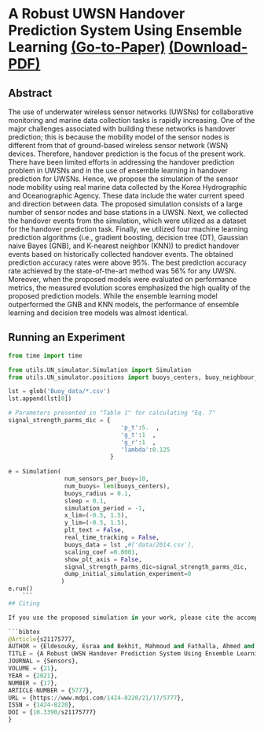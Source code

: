 # A Robust UWSN Handover Prediction System Using Ensemble Learning [(Go-to-Paper)](https://www.mdpi.com/1424-8220/21/17/5777) [(Download-PDF)](https://www.mdpi.com/1424-8220/21/17/5777/pdf)

## Abstract
The use of underwater wireless sensor networks (UWSNs) for collaborative monitoring and marine data collection tasks is rapidly increasing. One of the major challenges associated with building these networks is handover prediction; this is because the mobility model of the sensor nodes is different from that of ground-based wireless sensor network (WSN) devices. Therefore, handover prediction is the focus of the present work. There have been limited efforts in addressing the handover prediction problem in UWSNs and in the use of ensemble learning in handover prediction for UWSNs. Hence, we propose the simulation of the sensor node mobility using real marine data collected by the Korea Hydrographic and Oceanographic Agency. These data include the water current speed and direction between data. The proposed simulation consists of a large number of sensor nodes and base stations in a UWSN. Next, we collected the handover events from the simulation, which were utilized as a dataset for the handover prediction task. Finally, we utilized four machine learning prediction algorithms (i.e., gradient boosting, decision tree (DT), Gaussian naive Bayes (GNB), and K-nearest neighbor (KNN)) to predict handover events based on historically collected handover events. The obtained prediction accuracy rates were above 95%. The best prediction accuracy rate achieved by the state-of-the-art method was 56% for any UWSN. Moreover, when the proposed models were evaluated on performance metrics, the measured evolution scores emphasized the high quality of the proposed prediction models. While the ensemble learning model outperformed the GNB and KNN models, the performance of ensemble learning and decision tree models was almost identical.

## Running an Experiment
```python
from time import time

from utils.UN_simulator.Simulation import Simulation
from utils.UN_simulator.positions import buoys_centers, buoy_neighbour_dict

lst = glob('Buoy_data/*.csv')
lst.append(lst[0])

# Parameters presented in "Table 1" for calculating "Eq. 7"
signal_strength_parms_dic = {   
                                'p_t':5.  ,
                                'g_t':1  ,
                                'g_r':1  ,
                                'lambda':0.125  
                             }
                                
e = Simulation(
                num_sensors_per_buoy=10,
                num_buoys= len(buoys_centers),
                buoys_radius = 0.1,
                sleep = 0.1,
                simulation_period = -1,
                x_lim=(-0.5, 1.5),
                y_lim=(-0.5, 1.5),
                plt_text = False,
                real_time_tracking = False,
                buoys_data = lst ,#['data/2014.csv'],
                scaling_coef =0.0001,
                show_plt_axis = False,
                signal_strength_parms_dic=signal_strength_parms_dic,
                dump_initial_simulation_experiment=0
               )
e.run()
    ```
## Citing

If you use the proposed simulation in your work, please cite the accompanying [paper]:

```bibtex
@Article{s21175777,
AUTHOR = {Eldesouky, Esraa and Bekhit, Mahmoud and Fathalla, Ahmed and Salah, Ahmad and Ali, Ahmed},
TITLE = {A Robust UWSN Handover Prediction System Using Ensemble Learning},
JOURNAL = {Sensors},
VOLUME = {21},
YEAR = {2021},
NUMBER = {17},
ARTICLE-NUMBER = {5777},
URL = {https://www.mdpi.com/1424-8220/21/17/5777},
ISSN = {1424-8220},
DOI = {10.3390/s21175777}
}
```
[paper]: https://www.mdpi.com/1424-8220/21/17/5777
